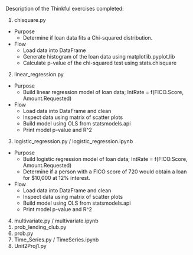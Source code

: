Description of the Thinkful exercises completed:

1. chisquare.py
  * Purpose
    * Determine if loan data fits a Chi-squared distribution.
  * Flow
      * Load data into DataFrame
      * Generate histogram of the loan data using matplotlib.pyplot.lib
      * Calculate p-value of the chi-squared test using stats.chisquare
2. linear_regression.py
  * Purpose
    * Build linear regression model of loan data; IntRate = f(FICO.Score, Amount.Requested)
  * Flow
    * Load data into DataFrame and clean
    * Inspect data using matrix of scatter plots
    * Build model using OLS from statsmodels.api
    * Print model p-value and R^2
3. logistic_regression.py / logistic_regression.ipynb
  * Purpose
    * Build logistic regression model of loan data; IntRate = f(FICO.Score, Amount.Requested)
    * Determine if a person with a FICO score of 720 would obtain a loan for $10,000 at 12% interest.
  * Flow
    * Load data into DataFrame and clean
    * Inspect data using matrix of scatter plots
    * Build model using OLS from statsmodels.api
    * Print model p-value and R^2
4. multivariate.py / multivariate.ipynb
5. prob_lending_club.py
6. prob.py
7. Time_Series.py / TimeSeries.ipynb
8. Unit2Proj1.py
